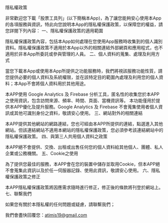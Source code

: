 
隱私權政策

非常歡迎您下載「股票工具列」(以下簡稱本App)，為了讓您能夠安心使用本App的各項服務與資訊，特此向您說明本App的隱私權保護政策，以保障您的權益，請您詳閱下列內容：
一、隱私權保護政策的適用範圍

隱私權保護政策內容，包括本App如何處理在您使用App服務時收集到的個人識別資料。隱私權保護政策不適用於本App以外的相關連結外部網頁和應用程式，也不適用於非本App所委託或參與管理的人員。
二、個人資料的蒐集、處理及利用方式

當您下載本App或使用本App所提供之功能服務時，我們將視該服務功能性質，請您提供必要的個人資料及系統權限，並在該特定目的範圍內處理及利用您的個人資料；本App不會將個人資料用於其他用途。

本APP使用 Google Analytics 及 Firebase 分析工具，匿名性的收集您於本APP之使用資訊，包含訪問來源、頻率、時間、頁面、當機資訊等。 本功能僅用於提供本APP優化及提升服務。Google Analytics 及 Firebase 不會蒐集使用者個人資訊或其他可識別身份之資料，敬請安心使用。
三、網站對外的相關連結

本APP提供其他網站的網路連結，您也可經由本APP所提供的連結，點選進入其他網站。但該連結網站不適用本網站的隱私權保護政策，您必須參考該連結網站中的隱私權保護政策。
四、與第三人共用個人資料之政策

本APP絕不會提供、交換、出租或出售任何您的個人資料給其他個人、團體、私人企業或公務機關。
五、Cookie之使用

為了提供您最佳的服務，本APP會在您的裝置中儲存並取用Cookie，但本APP絕不會蒐集此資訊以及於任一伺服器記錄、使用此資訊，敬請安心使用。
六、隱私權保護政策之修正

本APP隱私權保護政策將因應需求隨時進行修正，修正後的條款將刊登於網站上。
七、聯繫我們

如果您有關於本隱私權的任何問題或疑慮，請聯繫我們；

我們會盡快回覆您：atimis19@gmail.com
